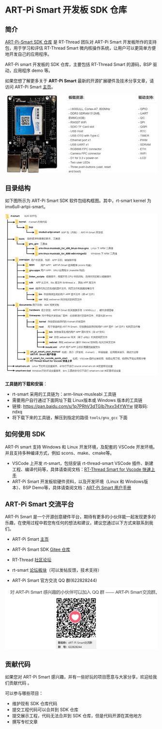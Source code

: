 # ART-Pi Smart 开发板 SDK 仓库



## 简介

 [ART-Pi-Smart SDK 仓库](https://gitee.com/rtthread/ART-Pi-smart) 是 RT-Thread 团队对 ART-Pi Smart 开发板所作的支持包，用于学习和评估 RT-Thread Smart 微内核操作系统，让用户可以更简单方便地开发自己的应用程序。

ART-Pi smart 开发板的 SDK 仓库，主要包括 RT-Thread Smart 的源码，BSP 驱动，应用程序 demo 等。

如果您想了解更多关于 **ART-Pi Smart** 最新的开源扩展硬件及技术分享文章，请访问 ART-Pi Smart [主页](https://art-pi.gitee.io/smart-website/)。

![ART-Pi Smart 开发板](documents/art_pi_smart_user_manual/figures/ART-Pi_Smart_board.png)


## 目录结构

如下图所示为 ART-Pi Smart SDK 软件包结构框图。其中，rt-smart kernel 为 imx6ull-artpi-smart。

![rt-smart SDK 软件包结构框图](documents/art_pi_smart_user_manual/figures/rt-smart_SDK_软件包结构框图.drawio.png)

**工具链的下载和安装**：

- rt-smart 采用的工具链为：arm-linux-musleabi 工具链
- 需要用户自行通过下面网址下载 Linux版本或 Windows 版本的工具链
- 链接: https://pan.baidu.com/s/1p7PRhV3dTGIb7hxv34YWYw 提取码: ndxq 
- 将下载下来的工具链，解压到指定的路径 `tools/gnu_gcc` 下面

## 如何使用 SDK

ART-Pi smart  支持 Windows 和 Linux 开发环境，及配套的 VSCode 开发环境。并且支持多种编译方式，例如 scons、make、cmake等。

- VSCode 上开发 rt-smart，包括安装  rt-thread-smart VSCode 插件、新建工程、编译代码等，具体请查阅文档：[RT-Thread Smart for Vscode 快速上手](documents/rt_smart_for_vscode_quick_start/README.md) 
- ART-Pi Smart 开发板软硬件资料，以及开发环境（Linux 和 Windows版本）、BSP Demo等，具体请查阅文档：[ART-Pi Smart 用户手册](documents/art_pi_smart_user_manual/README.md) 

## ART-Pi Smart 交流平台

ART-Pi  Smart 是一个开源创意硬件平台，期待有更多的小伙伴能一起发现更多的乐趣，在使用过程中若您有任何的想法和建议，建议您通过以下方式来联系到我们。

- ART-Pi Smart [主页](https://art-pi.gitee.io/smart-website/)

- ART-Pi Smart SDK [Gitee 仓库 ](https://gitee.com/rtthread/ART-Pi-smart)

- RT-Thread [社区论坛](https://club.rt-thread.org)
- rt-smart [论坛板块](https://club.rt-thread.org/ask/tag/1339.html )（可以发帖反馈，技术支持） 
- ART-Pi Smart 官方交流 QQ 群(622828244)


![ART-Pi Smart 技术交流 QQ 群](documents/art_pi_smart_user_manual/figures/qq_group.png)

## 贡献代码

如果您对 ART-Pi Smart 感兴趣，并有一些好玩的项目愿意与大家分享，欢迎给我们贡献代码 。

可以参与哪些项目：

- 维护现有 SDK 仓库代码
- 提交工程代码可以合并到 SDK 仓库
- 提交展示工程，代码无法合并到 SDK 仓库，但是代码开源在其他地方
- 撰写专栏文章
